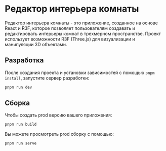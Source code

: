 # Редактор интерьера комнаты

Редактор интерьера комнаты - это приложение, созданное на основе React и R3F, которое позволяет пользователям создавать и редактировать интерьеры комнат в трехмерном пространстве. Проект использует возможности R3F (Three.js) для визуализации и манипуляции 3D объектами.

## Разработка

После создания проекта и установки зависимостей с помощью `pnpm install`, запустите сервер разработки:

```bash
pnpm run dev
```

## Сборка

Чтобы создать prod версию вашего приложения:

```bash
pnpm run build
```

Вы можете просмотреть prod сборку с помощью:

```bash
pnpm run serve
```
